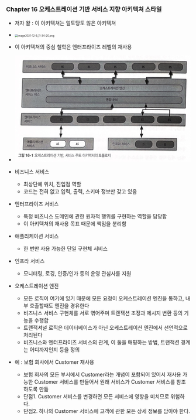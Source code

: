 ### Chapter 16 오케스트레이션 기반 서비스 지향 아키텍쳐 스타일

- 저자 왈 : 이 아키텍쳐는 얼토당토 않은 아키텍쳐
- <img src="https://wiki.webnori.com/download/attachments/47513616/image2021-12-5_11-34-20.png?version=1&modificationDate=1638671660724&api=v2" alt="image2021-12-5_11-34-20.png" style="zoom:50%;" />
- 이 아키텍쳐의 중심 철학은 엔터프라이즈 레벨의 재사용
- <img src="../images/service_oriented_architecture_topology.jpg" alt="service_oriented_architecture_topology" style="zoom:50%;" />

- 비즈니스 서비스
  - 최상단에 위치, 진입점 역할
  - 코드는 전혀 없고 입력, 출력, 스키마 정보만 갖고 있음
- 엔터프라이즈 서비스
  - 특정 비즈니스 도메인에 관한 원자적 행위를 구현하는 역할을 담당함
  - 이 아키텍쳐의 재사용 목표 때문에 책임을 분리함
- 애플리케이션 서비스
  - 한 번만 사용 가능한 단일 구현체 서비스
- 인프라 서비스
  - 모니터링, 로깅, 인증/인가 등의 운영 관심사를 지원
- 오케스트레이션 엔진
  - 모든 로직이 여기에 있기 때문에 모든 요청이 오케스트레이션 엔진을 통하고, 내부 호출할때도 엔진을 경유한다
  - 비즈니스 서비스 구현체를 서로 엮어주며 트랜잭션 조정과 메시지 변환 등의 기능을 수행함
  - 트랜잭셔널 로직은 데이터베이스가 아닌 오케스트레이션 엔진에서 선언적으로 처리된다
  - 비즈니스와 엔터프라이즈 서비스의 관계, 이 둘을 매핑하는 방법, 트랜잭션 경계는 어디까지인지 등을 정의
- 예 : 보험 회사에서 Customer 재사용
  - 보험 회사의 모든 부서에서 Customer라는 개념이 포함되어 있어서 재사용 가능한 Customer 서비스를 만들어서 원래 서비스가 Customer 서비스를 참조하도록 만듦
  - 단점1. Customer 서비스를 변경하면 모든 서비스에 영향을 미치므로 위험하다.
  - 단점2. 하나의 Customer 서비스에 고객에 관한 모든 상세 정보를 담아야 한다.
